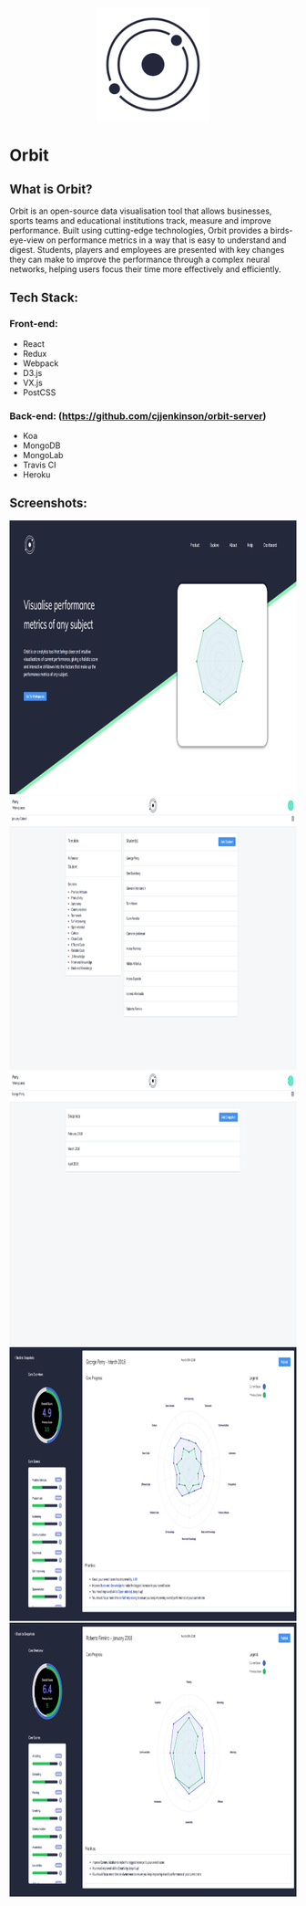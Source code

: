 <div align="center">
 <img width="200" height="200" src="./src/assets/images/orbit_logo@2x.png"></img>
</div>

# Orbit

## What is Orbit?
Orbit is an open-source data visualisation tool that allows businesses, sports teams and educational institutions track, measure and improve performance. Built using cutting-edge technologies, Orbit provides a birds-eye-view on performance metrics in a way that is easy to understand and digest. Students, players and employees are presented with key changes they can make to improve the performance through a complex neural networks, helping users focus their time more effectively and efficiently.

## Tech Stack:

### Front-end:
* React
* Redux
* Webpack
* D3.js
* VX.js
* PostCSS

### Back-end: (https://github.com/cjjenkinson/orbit-server)
* Koa
* MongoDB
* MongoLab
* Travis CI
* Heroku

## Screenshots:
<div>
    <img width="960px" height="480" src="./src/assets/screenshots/home.png"></img>
  </div>

  <div>
   <img width="960px" height="480" src="./src/assets/screenshots/dashboard.png"></img>
  </div>

  <div>
    <img width="960px" height="480" src="./src/assets/screenshots/entry.png"></img>
  </div>

  <div>
    <img width="960px" height="480" src="./src/assets/screenshots/snapshot.png"></img>
  </div>

  <div>
    <img width="960px" height="480" src="./src/assets/screenshots/snapshot-view.png"></img>
  </div>

